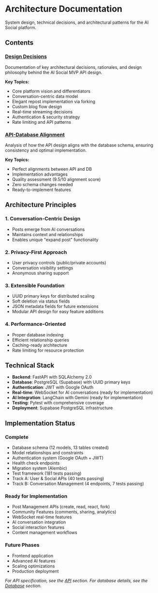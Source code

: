 # Architecture Documentation

System design, technical decisions, and architectural patterns for the AI Social platform.

## Contents

### [Design Decisions](./design-decisions.md)
Documentation of key architectural decisions, rationales, and design philosophy behind the AI Social MVP API design.

**Key Topics:**
- Core platform vision and differentiators
- Conversation-centric data model
- Elegant repost implementation via forking
- Custom blog flow design
- Real-time streaming decisions
- Authentication & security strategy
- Rate limiting and API patterns

### [API-Database Alignment](./api-db-alignment.md)
Analysis of how the API design aligns with the database schema, ensuring consistency and optimal implementation.

**Key Topics:**
- Perfect alignments between API and DB
- Implementation advantages
- Quality assessment (9.5/10 alignment score)
- Zero schema changes needed
- Ready-to-implement features

## Architecture Principles

### 1. Conversation-Centric Design
- Posts emerge from AI conversations
- Maintains context and relationships
- Enables unique "expand post" functionality

### 2. Privacy-First Approach
- User privacy controls (public/private accounts)
- Conversation visibility settings
- Anonymous sharing support

### 3. Extensible Foundation
- UUID primary keys for distributed scaling
- Soft deletion via status fields
- JSON metadata fields for future extensions
- Modular API design for easy feature additions

### 4. Performance-Oriented
- Proper database indexing
- Efficient relationship queries
- Caching-ready architecture
- Rate limiting for resource protection

## Technical Stack

- **Backend**: FastAPI with SQLAlchemy 2.0
- **Database**: PostgreSQL (Supabase) with UUID primary keys
- **Authentication**: JWT with Google OAuth
- **Real-time**: WebSocket for AI conversations (ready for implementation)
- **AI Integration**: LangChain with Gemini (ready for implementation)
- **Testing**: Pytest with comprehensive coverage
- **Deployment**: Supabase PostgreSQL infrastructure

## Implementation Status

### Complete
- Database schema (12 models, 13 tables created)
- Model relationships and constraints
- Authentication system (Google OAuth + JWT)
- Health check endpoints
- Migration system (Alembic)
- Test framework (181 tests passing)
- Track A: User & Social APIs (40 tests passing)
- Track B: Conversation Management (4 endpoints, 7 tests passing)

### Ready for Implementation
- Post Management APIs (create, read, react, fork)
- Community Features (comments, sharing, analytics)
- WebSocket real-time features
- AI conversation integration
- Social interaction features
- Content management workflows

### Future Phases
- Frontend application
- Advanced AI features
- Scaling optimizations
- Production deployment

*For API specification, see the [API](../api/) section.*
*For database details, see the [Database](../database/) section.*
